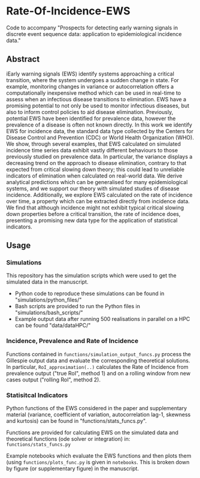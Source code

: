 # Rate-Of-Incidence-EWS
Code to accompany "Prospects for detecting early warning signals in discrete event sequence data: application to epidemiological incidence data."


## Abstract
iEarly warning signals (EWS) identify systems approaching a critical transition, where the system undergoes a sudden change in state. For example, monitoring changes in variance or autocorrelation offers a computationally inexpensive method which can be used in real-time to assess when an infectious disease transitions to elimination.
EWS have a promising potential to not only be used to monitor infectious diseases, but also to inform control policies to aid disease elimination. Previously, potential EWS have been identified for prevalence data, however the prevalence of a disease is often not known directly. In this work we identify EWS for incidence data, the standard data type collected by the Centers for Disease Control and Prevention (CDC) or World Health Organization (WHO). We show, through several examples, that EWS calculated on simulated incidence time series data exhibit vastly different behaviours to those previously studied on prevalence data. In particular, the variance displays a decreasing trend on the approach to disease elimination, contrary to that expected from critical slowing down theory; this could lead to unreliable indicators of elimination when calculated on real-world data.  We derive analytical predictions which can be generalised for many epidemiological systems, and we support our theory with simulated studies of disease incidence.  Additionally, we explore EWS calculated on the rate of incidence over time, a property which can be extracted directly from incidence data. We find that although incidence might not exhibit typical critical slowing down properties before a critical transition, the rate of incidence does, presenting a promising new data type for the application of statistical indicators.


## Usage

### Simulations
This repository has the simulation scripts which were used to get the simulated data in the manuscript.
 - Python code to reproduce these simulations can be found in "simulations/python_files/"
- Bash scripts are provided to run the Python files in "simulations/bash_scripts/"
- Example output data after running 500 realisations in parallel on a HPC can be found "data/dataHPC/"

### Incidence, Prevalence and Rate of Incidence 
Functions contained in `functions/simulation_output_funcs.py` process the Gillespie output data and evaluate the corresponding theoretical solutions. 
In particular, `RoI_approximation(..)` calculates the Rate of Incidence from prevalence output ("true RoI", method 1) and on a rolling window from new cases output ("rolling RoI", method 2).

### Statisitcal Indicators
Python functions of the EWS considered in the paper and supplementary material (variance, coefficient of variation, autocorrelation lag-1, skewness and kurtosis) can be found in "functions/stats_funcs.py". 

Functions are provided for calculating EWS on the simulated data and theoretical functions (ode solver or integration) in:  `functions/stats_funcs.py`

Example notebooks which evaluate the EWS functions and then plots them (using `functions/plots_func.py` is given in `notebooks`. This is broken down by figure (or supplementary figure) in the manuscript.
